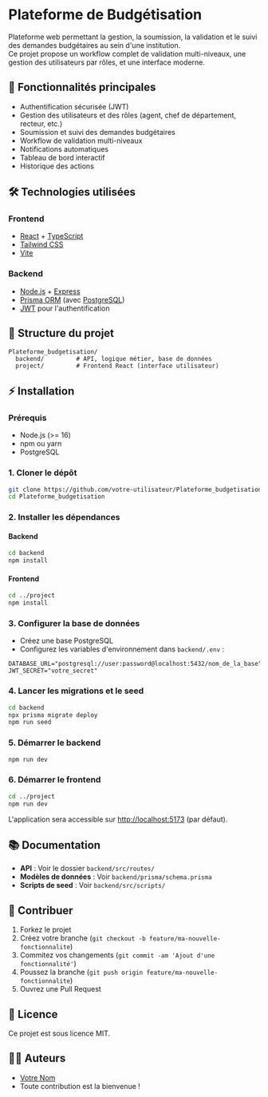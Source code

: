 # Plateforme de Budgétisation

Plateforme web permettant la gestion, la soumission, la validation et le suivi des demandes budgétaires au sein d'une institution.  
Ce projet propose un workflow complet de validation multi-niveaux, une gestion des utilisateurs par rôles, et une interface moderne.

## 🚀 Fonctionnalités principales

- Authentification sécurisée (JWT)
- Gestion des utilisateurs et des rôles (agent, chef de département, recteur, etc.)
- Soumission et suivi des demandes budgétaires
- Workflow de validation multi-niveaux
- Notifications automatiques
- Tableau de bord interactif
- Historique des actions

## 🛠️ Technologies utilisées

### Frontend
- [React](https://react.dev/) + [TypeScript](https://www.typescriptlang.org/)
- [Tailwind CSS](https://tailwindcss.com/)
- [Vite](https://vitejs.dev/)

### Backend
- [Node.js](https://nodejs.org/) + [Express](https://expressjs.com/)
- [Prisma ORM](https://www.prisma.io/) (avec [PostgreSQL](https://www.postgresql.org/))
- [JWT](https://jwt.io/) pour l'authentification

## 📁 Structure du projet

```
Plateforme_budgetisation/
  backend/         # API, logique métier, base de données
  project/         # Frontend React (interface utilisateur)
```

## ⚡ Installation

### Prérequis
- Node.js (>= 16)
- npm ou yarn
- PostgreSQL

### 1. Cloner le dépôt
```bash
git clone https://github.com/votre-utilisateur/Plateforme_budgetisation.git
cd Plateforme_budgetisation
```

### 2. Installer les dépendances

#### Backend
```bash
cd backend
npm install
```

#### Frontend
```bash
cd ../project
npm install
```

### 3. Configurer la base de données
- Créez une base PostgreSQL
- Configurez les variables d'environnement dans `backend/.env` :
```
DATABASE_URL="postgresql://user:password@localhost:5432/nom_de_la_base"
JWT_SECRET="votre_secret"
```

### 4. Lancer les migrations et le seed
```bash
cd backend
npx prisma migrate deploy
npm run seed
```

### 5. Démarrer le backend
```bash
npm run dev
```

### 6. Démarrer le frontend
```bash
cd ../project
npm run dev
```

L'application sera accessible sur [http://localhost:5173](http://localhost:5173) (par défaut).

## 📚 Documentation
- **API** : Voir le dossier `backend/src/routes/`
- **Modèles de données** : Voir `backend/prisma/schema.prisma`
- **Scripts de seed** : Voir `backend/src/scripts/`

## 🤝 Contribuer
1. Forkez le projet
2. Créez votre branche (`git checkout -b feature/ma-nouvelle-fonctionnalite`)
3. Commitez vos changements (`git commit -am 'Ajout d'une fonctionnalité'`)
4. Poussez la branche (`git push origin feature/ma-nouvelle-fonctionnalite`)
5. Ouvrez une Pull Request

## 📄 Licence
Ce projet est sous licence MIT.

## 👨‍💻 Auteurs
- [Votre Nom](https://github.com/votre-utilisateur)
- Toute contribution est la bienvenue !
